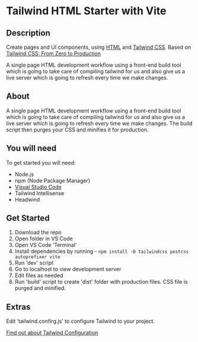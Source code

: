 # Tailwind HTML Starter with Vite

## Description

Create pages and UI components, using [HTML](https://developer.mozilla.org/en-US/docs/Learn/Getting_started_with_the_web/HTML_basics) and [Tailwind CSS](https://tailwindcss.com/). Based on [Tailwind CSS: From Zero to Production](https://www.youtube.com/watch?v=elgqxmdVms8)

A single page HTML development workflow using a front-end build tool which is going to take care of compiling tailwind for us and also give us a live server which is going to refresh every time we make changes.

## About

A single page HTML development workflow using a front-end build tool which is going to take care of compiling tailwind for us and also give us a live server which is going to refresh every time we make changes. The build script then purges your CSS and minifies it for production.

## You will need

To get started you will need:

- Node.js
- npm (Node Package Manager)
- [Visual Studio Code](https://code.visualstudio.com/)
- Tailwind Intellisense
- Headwind
  
## Get Started

1. Download the repo
2. Open folder in VS Code
3. Open VS Code 'Terminal'
4. Install dependencies by running - `npm install -D tailwindcss postcss autoprefixer vite`
5. Run 'dev' script
6. Go to localhost to view development server
8. Edit files as needed
9. Run 'build' script to create 'dist' folder with production files. CSS file is purged and minified.

## Extras

Edit 'tailwind.confirg.js' to configure Tailwind to your project.

[Find out about Tailwind Configuration](https://tailwindcss.com/docs/configuration)
